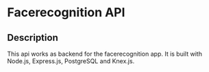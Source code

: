 # Facerecognition API

## Description

This api works as backend for the facerecognition app. It is built with Node.js, Express.js, PostgreSQL and Knex.js.